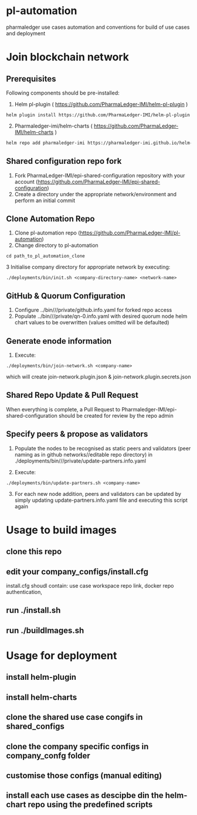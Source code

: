 # pl-automation
pharmaledger use cases automation and conventions for build of use cases and deployment

# Join blockchain network  
## Prerequisites
Following components should be pre-installed:
1. Helm pl-plugin ( https://github.com/PharmaLedger-IMI/helm-pl-plugin )
```shell
helm plugin install https://github.com/PharmaLedger-IMI/helm-pl-plugin
```
2. Pharmaledger-imi/helm-charts ( https://github.com/PharmaLedger-IMI/helm-charts )
```bash
helm repo add pharmaledger-imi https://pharmaledger-imi.github.io/helm-charts
```
## Shared configuration repo fork
1. Fork PharmaLedger-IMI/epi-shared-configuration repository with your account  (https://github.com/PharmaLedger-IMI/epi-shared-configuration)
2. Create a directory under the appropriate network/environment and perform an initial commit 

## Clone Automation Repo
1. Clone pl-automation repo (https://github.com/PharmaLedger-IMI/pl-automation)
2. Change directory to pl-automation
```shell
cd path_to_pl_automation_clone
```
3 Initialise company directory for appropriate network by executing:
```shell
./deployments/bin/init.sh <company-directory-name> <network-name> 
```
## GitHub & Quorum Configuration
1. Configure ../bin/<company>/<network>/private/github.info.yaml for forked repo access
2. Populate ../bin/<company>/<network>/private/qn-0.info.yaml with desired quorum node helm chart values to be overwritten (values omitted will be defaulted) 

## Generate enode information
1. Execute:
```shell
./deployments/bin/join-network.sh <company-name> 
```
which will create join-network.plugin.json & join-network.plugin.secrets.json

## Shared Repo Update & Pull Request
When everything is complete, a Pull Request to Pharmaledger-IMI/epi-shared-configuration should be created for review by the repo admin

## Specify peers & propose as validators
1. Populate the nodes to be recognised as static peers and validators (peer naming as in github networks/<network>/editable repo directory) in ./deployments/bin/<company>/<network>/private/update-partners.info.yaml

2. Execute:
```shell
./deployments/bin/update-partners.sh <company-name>
```
3. For each new node addition, peers and validators can be updated by simply updating update-partners.info.yaml file and executing this script again
# Usage to build images
## clone this repo
## edit your company_configs/install.cfg 
   install.cfg shoudl contain: use case workspace repo link, docker repo authentication, 

## run ./install.sh
## run ./buildImages.sh


# Usage for deployment
## install helm-plugin 
## install helm-charts
## clone the shared use case congifs in  shared_configs
## clone the company specific configs in company_confg folder 
## customise those configs (manual editing)
## install each use cases as descipbe din the helm-chart repo using the predefined scripts

 

